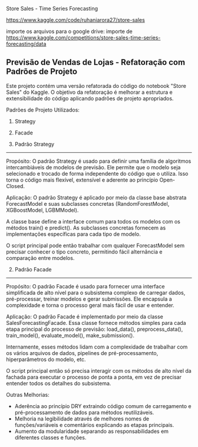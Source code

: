 Store Sales - Time Series Forecasting

https://www.kaggle.com/code/ruhaniarora27/store-sales

importe os arquivos para o google drive: importe de https://www.kaggle.com/competitions/store-sales-time-series-forecasting/data

Previsão de Vendas de Lojas - Refatoração com Padrões de Projeto
----------------------------------------------------------------

Este projeto contém uma versão refatorada do código do notebook "Store Sales" do Kaggle. O objetivo da refatoração é melhorar a estrutura e extensibilidade do código aplicando padrões de projeto apropriados.

Padrões de Projeto Utilizados:
1. Strategy
2. Facade

   

1. Padrão Strategy
------------------
Propósito:
O padrão Strategy é usado para definir uma família de algoritmos intercambiáveis de modelos de previsão. Ele permite que o modelo seja selecionado e trocado de forma independente do código que o utiliza. Isso torna o código mais flexível, extensível e aderente ao princípio Open-Closed.

Aplicação:
O padrão Strategy é aplicado por meio da classe base abstrata ForecastModel e suas subclasses concretas (RandomForestModel, XGBoostModel, LGBMModel).

A classe base define a interface comum para todos os modelos com os métodos train() e predict(). As subclasses concretas fornecem as implementações específicas para cada tipo de modelo. 

O script principal pode então trabalhar com qualquer ForecastModel sem precisar conhecer o tipo concreto, permitindo fácil alternância e comparação entre modelos.

2. Padrão Facade
----------------
Propósito:
O padrão Facade é usado para fornecer uma interface simplificada de alto nível para o subsistema complexo de carregar dados, pré-processar, treinar modelos e gerar submissões. Ele encapsula a complexidade e torna o processo geral mais fácil de usar e entender.

Aplicação:
O padrão Facade é implementado por meio da classe SalesForecastingFacade. Essa classe fornece métodos simples para cada etapa principal do processo de previsão: load_data(), preprocess_data(), train_model(), evaluate_model(), make_submission().

Internamente, esses métodos lidam com a complexidade de trabalhar com os vários arquivos de dados, pipelines de pré-processamento, hiperparâmetros do modelo, etc.

O script principal então só precisa interagir com os métodos de alto nível da fachada para executar o processo de ponta a ponta, em vez de precisar entender todos os detalhes do subsistema.

Outras Melhorias:
- Aderência ao princípio DRY extraindo código comum de carregamento e pré-processamento de dados para métodos reutilizáveis.
- Melhoria na legibilidade através de melhores nomes de funções/variáveis e comentários explicando as etapas principais.  
- Aumento da modularidade separando as responsabilidades em diferentes classes e funções.
